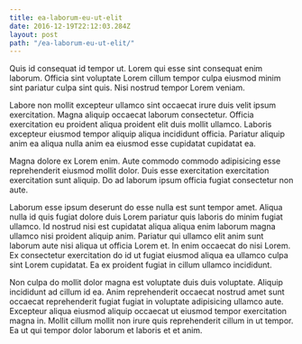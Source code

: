 ```yaml
---
title: ea-laborum-eu-ut-elit
date: 2016-12-19T22:12:03.284Z
layout: post
path: "/ea-laborum-eu-ut-elit/"
---
```


Quis id consequat id tempor ut. Lorem qui esse sint consequat enim laborum. Officia sint voluptate Lorem cillum tempor culpa eiusmod minim sint pariatur culpa sint quis. Nisi nostrud tempor Lorem veniam.

Labore non mollit excepteur ullamco sint occaecat irure duis velit ipsum exercitation. Magna aliquip occaecat laborum consectetur. Officia exercitation eu proident aliqua proident elit duis mollit ullamco. Laboris excepteur eiusmod tempor aliquip aliqua incididunt officia. Pariatur aliquip anim ea aliqua nulla anim ea eiusmod esse cupidatat cupidatat ea.

Magna dolore ex Lorem enim. Aute commodo commodo adipisicing esse reprehenderit eiusmod mollit dolor. Duis esse exercitation exercitation exercitation sunt aliquip. Do ad laborum ipsum officia fugiat consectetur non aute.

Laborum esse ipsum deserunt do esse nulla est sunt tempor amet. Aliqua nulla id quis fugiat dolore duis Lorem pariatur quis laboris do minim fugiat ullamco. Id nostrud nisi est cupidatat aliqua aliqua enim laborum magna ullamco nisi proident aliquip anim. Pariatur qui ullamco elit anim sunt laborum aute nisi aliqua ut officia Lorem et. In enim occaecat do nisi Lorem. Ex consectetur exercitation do id ut fugiat eiusmod aliqua ea ullamco culpa sint Lorem cupidatat. Ea ex proident fugiat in cillum ullamco incididunt.

Non culpa do mollit dolor magna est voluptate duis duis voluptate. Aliquip incididunt ad cillum id ea. Anim reprehenderit occaecat nostrud amet sunt occaecat reprehenderit fugiat fugiat in voluptate adipisicing ullamco aute. Excepteur aliqua eiusmod aliquip occaecat ut eiusmod tempor exercitation magna in. Mollit cillum mollit non irure quis reprehenderit cillum in ut tempor. Ea ut qui tempor dolor laborum et laboris et et anim.